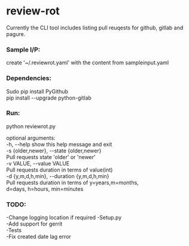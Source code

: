 # review-rot

Currently the CLI tool includes listing pull reuqests for github, gitlab and pagure.

### Sample I/P:
create '~/.reviewrot.yaml' with the content from sampleinput.yaml

### Dependencies:

Sudo pip install PyGithub  
pip install --upgrade python-gitlab

### Run:
python reviewrot.py

optional arguments:  
  -h, --help			show this help message and exit  
  -s {older,newer}, --state {older,newer}  
					Pull requests state 'older' or 'newer'  
  -v VALUE, --value VALUE  
					Pull requests duration in terms of value(int)  
  -d {y,m,d,h,min}, --duration {y,m,d,h,min}  
					Pull requests duration in terms of y=years,m=months,  
					d=days, h=hours, min=minutes  

### TODO:
-Change logging location if required
-Setup.py  
-Add support for gerrit   
-Tests  
-Fix created date lag error
